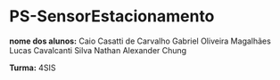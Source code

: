 # PS-SensorEstacionamento

**nome dos alunos:**
Caio Casatti de Carvalho
Gabriel Oliveira Magalhães
Lucas Cavalcanti Silva
Nathan Alexander Chung

**Turma:**
4SIS
